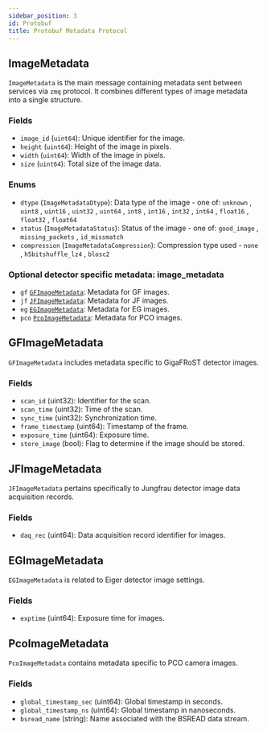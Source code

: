```yaml
---
sidebar_position: 3
id: Protobuf
title: Protobuf Metadata Protocol
---
```


## ImageMetadata

`ImageMetadata` is the main message containing metadata sent between services via `zmq` protocol. It combines different types of image metadata into a single structure.

### Fields
- `image_id` (`uint64`): Unique identifier for the image.
- `height` (`uint64`): Height of the image in pixels.
- `width` (`uint64`): Width of the image in pixels.
- `size` (`uint64`): Total size of the image data.

### Enums
- `dtype` (`ImageMetadataDtype`): Data type of the image - one of:
  `unknown` , `uint8` , `uint16` , `uint32` , `uint64` , `int8` , `int16` , `int32` , `int64` , `float16` , `float32` , `float64`
- `status` (`ImageMetadataStatus`): Status of the image - one of: `good_image` , `missing_packets` , `id_missmatch`
- `compression` (`ImageMetadataCompression`): Compression type used - `none` , `h5bitshuffle_lz4` , `blosc2`

### Optional detector specific metadata: image_metadata
- `gf` [`GFImageMetadata`](#gfimagemetadata): Metadata for GF images.
- `jf` [`JFImageMetadata`](#jfimagemetadata): Metadata for JF images.
- `eg` [`EGImageMetadata`](#egimagemetadata): Metadata for EG images.
- `pco` [`PcoImageMetadata`](#pcoimagemetadata): Metadata for PCO images.

## GFImageMetadata

`GFImageMetadata` includes metadata specific to GigaFRoST detector images.

### Fields
- `scan_id` (uint32): Identifier for the scan.
- `scan_time` (uint32): Time of the scan.
- `sync_time` (uint32): Synchronization time.
- `frame_timestamp` (uint64): Timestamp of the frame.
- `exposure_time` (uint64): Exposure time.
- `store_image` (bool): Flag to determine if the image should be stored.

## JFImageMetadata

`JFImageMetadata` pertains specifically to Jungfrau detector image data acquisition records.

### Fields
- `daq_rec` (uint64): Data acquisition record identifier for images.

## EGImageMetadata

`EGImageMetadata` is related to Eiger detector image settings.

### Fields
- `exptime` (uint64): Exposure time for images.

## PcoImageMetadata

`PcoImageMetadata` contains metadata specific to PCO camera images.

### Fields
- `global_timestamp_sec` (uint64): Global timestamp in seconds.
- `global_timestamp_ns` (uint64): Global timestamp in nanoseconds.
- `bsread_name` (string): Name associated with the BSREAD data stream.

